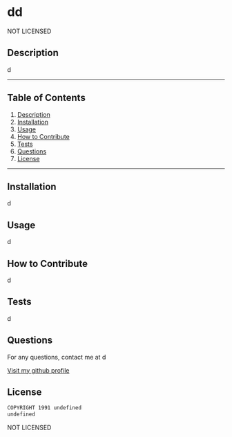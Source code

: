 # dd

   NOT LICENSED

  ## Description
  d

  * * * * * *


  ## Table of Contents
  1. [Description](#Description)
  2. [Installation](#Installation)
  3. [Usage](#Usage)
  4. [How to Contribute](#contribute)
  5. [Tests](#Tests)
  6. [Questions](#questions)
  7. [License](#License)

  * * * * * *

  <a name="Installation"></a>
  ## Installation
  d

  <a name="Usage"></a>
  ## Usage
  d
  
  <a name="Contribute"></a>
  ## How to Contribute
  d

  <a name="Tests"></a>
  ## Tests
  d

  <a name="questions"></a>
  ## Questions
  For any questions, contact me at d

  [Visit my github profile](https://github.com/d)

  <a name="License"></a>
  ## License

  ```md
  COPYRIGHT 1991 undefined
  undefined
  ```
  NOT LICENSED
